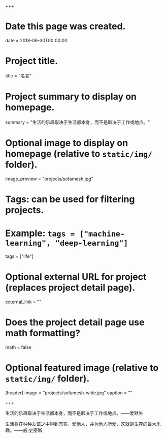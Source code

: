 +++
# Date this page was created.
date = 2018-06-30T00:00:00

# Project title.
title = "名言"

# Project summary to display on homepage.
summary = "生活的乐趣取决于生活都本身，而不是取决于工作或地点。"

# Optional image to display on homepage (relative to `static/img/` folder).
image_preview = "projects/sofamesh.jpg"

# Tags: can be used for filtering projects.
# Example: `tags = ["machine-learning", "deep-learning"]`
tags = ["life"]

# Optional external URL for project (replaces project detail page).
external_link = ""

# Does the project detail page use math formatting?
math = false

# Optional featured image (relative to `static/img/` folder).
[header]
image = "projects/sofamesh-wide.jpg"
caption = ""

+++

生活的乐趣取决于生活都本身，而不是取决于工作或地点。——爱默生

生活将在种种友谊之中得到充实。爱他人，并为他人所爱，这就是生存的最大乐趣。——威·史密斯
